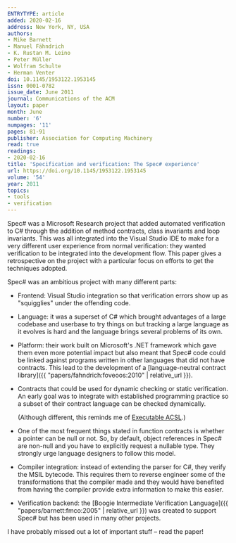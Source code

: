 ```yaml
---
ENTRYTYPE: article
added: 2020-02-16
address: New York, NY, USA
authors:
- Mike Barnett
- Manuel Fähndrich
- K. Rustan M. Leino
- Peter Müller
- Wolfram Schulte
- Herman Venter
doi: 10.1145/1953122.1953145
issn: 0001-0782
issue_date: June 2011
journal: Communications of the ACM
layout: paper
month: June
number: '6'
numpages: '11'
pages: 81-91
publisher: Association for Computing Machinery
read: true
readings:
- 2020-02-16
title: 'Specification and verification: The Spec# experience'
url: https://doi.org/10.1145/1953122.1953145
volume: '54'
year: 2011
topics:
- tools
- verification
---
```


Spec# was a Microsoft Research project that added automated verification
to C# through the addition of method contracts, class invariants and
loop invariants.
This was all integrated into the Visual Studio IDE to make for a very
different user experience from normal verification: they wanted verification
to be integrated into the development flow.
This paper gives a retrospective on the project with a particular focus
on efforts to get the techniques adopted.

Spec# was an ambitious project with many different parts:

- Frontend: Visual Studio integration so that verification errors
  show up as "squigglies" under the offending code.

- Language: it was a superset of C# which brought advantages of a large
  codebase and userbase to try things on but tracking a large language
  as it evolves is hard and the language brings several problems of its
  own.

- Platform: their work built on Microsoft's .NET framework which gave
  them even more potential impact but also meant that Spec# code could
  be linked against programs written in other languages that did not
  have contracts.
  This lead to the development of a
  [language-neutral contract library]({{ "papers/fahndrich:foveoos:2010" | relative_url }}).

- Contracts that could be used for dynamic checking or static verification.
  An early goal was to integrate with established programming practice
  so a subset of their contract language can be checked dynamically.

  (Although different, this reminds me of [Executable
  ACSL](http://www.open-do.org/wp-content/uploads/2011/05/e-acsl.pdf).)

- One of the most frequent things stated in function contracts is whether
  a pointer can be null or not.
  So, by default, object references in Spec# are non-null and you have
  to explicitly request a nullable type.
  They strongly urge language designers to follow this model.

- Compiler integration: instead of extending the parser for C#, they
  verify the MSIL bytecode.  This requires them to reverse engineer
  some of the transformations that the compiler made and they would
  have benefited from having the compiler provide extra information
  to make this easier.

- Verification backend: the
  [Boogie Intermediate Verification Language]({{ "papers/barnett:fmco:2005" | relative_url }})
  was created to support Spec# but has been used in many other projects.

I have probably missed out a lot of important stuff – read the paper!
